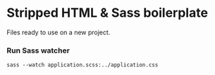 # Stripped HTML & Sass boilerplate

Files ready to use on a new project.

### Run Sass watcher

```
sass --watch application.scss:../application.css
```


